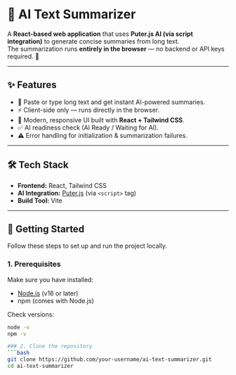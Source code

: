 # 📝 AI Text Summarizer  

A **React-based web application** that uses **Puter.js AI (via script integration)** to generate concise summaries from long text.  
The summarization runs **entirely in the browser** — no backend or API keys required. 🚀  

---

## ✨ Features  
- 📝 Paste or type long text and get instant AI-powered summaries.  
- ⚡ Client-side only — runs directly in the browser.  
- 🎨 Modern, responsive UI built with **React + Tailwind CSS**.  
- ✅ AI readiness check (AI Ready / Waiting for AI).  
- ⚠️ Error handling for initialization & summarization failures.  

---

## 🛠️ Tech Stack  
- **Frontend:** React, Tailwind CSS  
- **AI Integration:** [Puter.js](https://puter.com) (via `<script>` tag)  
- **Build Tool:** Vite  

---

## 🚀 Getting Started  

Follow these steps to set up and run the project locally.  

### 1. Prerequisites  
Make sure you have installed:  
- [Node.js](https://nodejs.org/) (v16 or later)  
- npm (comes with Node.js)  

Check versions:  
```bash
node -v
npm -v

### 2. Clone the repository  
```bash
git clone https://github.com/your-username/ai-text-summarizer.git
cd ai-text-summarizer

